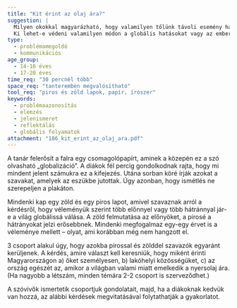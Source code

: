 ```yaml
---
title: "Kit érint az olaj ára?"
suggestion: | 
  Milyen okokkal magyarázható, hogy valamilyen tőlünk távoli esemény hatással lehet a mi legközvetlenebb hétköznapjainkra? 
  Ki lehet-e védeni valamilyen módon a globális hatásokat vagy az ember teljesen kiszolgáltatott nekik?
type:
  - problémamegoldó
  - kommunikációs
age_group:
  - 14-16 éves
  - 17-20 éves
time_req: "30 percnél több"
space_req: "tanteremben megvalósítható"
tool_req: "piros és zöld lapok, papír, írószer"
keywords: 
  - problémaazonosítás
  - elemzés
  - jelenismeret
  - reflektálás
  - globális folyamatok
attachment: "186_kit_erint_az_olaj_ara.pdf"
---
```


A tanár felerősít a falra egy csomagolópapírt, aminek a közepén ez a szó olvasható „globalizáció”. A diákok fél percig gondolkodnak rajta, hogy mi mindent jelent számukra ez a kifejezés. Utána sorban köré írják azokat a szavakat, amelyek az eszükbe jutottak. Úgy azonban, hogy ismétlés ne szerepeljen a plakáton.

Mindenki kap egy zöld és egy piros lapot, amivel szavaznak arról a kérdésről, hogy véleményük szerint több előnnyel vagy több hátránnyal jár-e a világ globálissá válása. A zöld felmutatása az előnyöket, a pirosé a hátrányokat jelzi erősebbnek. Mindenki megfogalmaz egy-egy érvet is a véleménye mellett – olyat, ami korábban még nem hangzott el.

3 csoport alakul úgy, hogy azokba pirossal és zölddel szavazók egyaránt kerüljenek. A kérdés, amire választ kell keresniük, hogy miként érinti Magyarországon a) őket személyesen, b) lakóhelyi közösségüket, c) az ország egészét az, amikor a világban valami miatt emelkedik a nyersolaj ára. (Ha nagyobb a létszám, minden témára 2-2 csoport is szerveződhet.)

A szóvivők ismertetik csoportjuk gondolatait, majd, ha a diákoknak kedvük van hozzá, az alábbi kérdések megvitatásával folytathatják a gyakorlatot.
  
  
